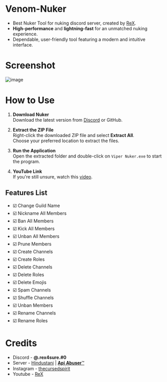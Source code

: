 # Venom-Nuker
- Best Nuker Tool for nuking discord server, created by [ReX](https://discordapp.com/users/1237086498076098762/).
- **High-performance** and **lightning-fast** for an unmatched nuking experience.
- Dependable, user-friendly tool featuring a modern and intuitive interface.
  

# Screenshot
![image](https://github.com/user-attachments/assets/20bdcbb2-4291-4072-adcc-91d7bfce4187)



# How to Use

1. **Download Nuker**  
   Download the latest version from [Discord](https://discord.gg/makXEQk2TF) or GitHub.

2. **Extract the ZIP File**  
   Right-click the downloaded ZIP file and select **Extract All**.  
   Choose your preferred location to extract the files.

3. **Run the Application**  
   Open the extracted folder and double-click on `Viper Nuker.exe` to start the program.

4. **YouTube Link**  
   If you're still unsure, watch this [video](https://www.youtube.com/watch?v=6BBc91CMOww&t=1s).

   
## Features List

- ☑️ Change Guild Name
- ☑️ Nickname All Members
- ☑️ Ban All Members
- ☑️ Kick All Members
- ☑️ Unban All Members
- ☑️ Prune Members
- ☑️ Create Channels
- ☑️ Create Roles
- ☑️ Delete Channels
- ☑️ Delete Roles
- ☑️ Delete Emojis
- ☑️ Spam Channels
- ☑️ Shuffle Channels
- ☑️ Unban Members
- ☑️ Rename Channels
- ☑️ Rename Roles

# Credits
- Discord - **@.rex4sure.#0**
- Server - [Hindustani](https://discord.gg/hindustani) | [𝐀𝐩𝐢 𝐀𝐛𝐮𝐬𝐞𝐫™](https://discord.gg/makXEQk2TF)
- Instagram - [thecursedspirit](https://www.instagram.com/thecursedspirit)
- Youtube - [ReX](https://www.youtube.com/@ItzRexu)
